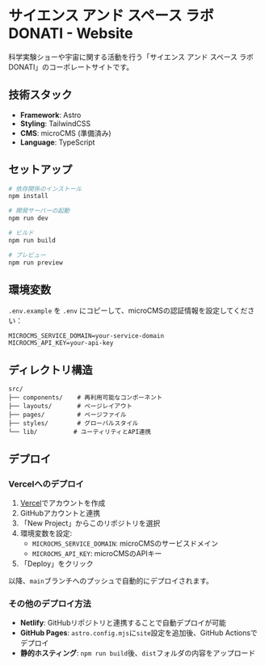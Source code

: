 # サイエンス アンド スペース ラボ DONATI - Website

科学実験ショーや宇宙に関する活動を行う「サイエンス アンド スペース ラボ DONATI」のコーポレートサイトです。

## 技術スタック

- **Framework**: Astro
- **Styling**: TailwindCSS
- **CMS**: microCMS (準備済み)
- **Language**: TypeScript

## セットアップ

```bash
# 依存関係のインストール
npm install

# 開発サーバーの起動
npm run dev

# ビルド
npm run build

# プレビュー
npm run preview
```

## 環境変数

`.env.example` を `.env` にコピーして、microCMSの認証情報を設定してください：

```env
MICROCMS_SERVICE_DOMAIN=your-service-domain
MICROCMS_API_KEY=your-api-key
```

## ディレクトリ構造

```
src/
├── components/    # 再利用可能なコンポーネント
├── layouts/       # ページレイアウト
├── pages/         # ページファイル
├── styles/        # グローバルスタイル
└── lib/          # ユーティリティとAPI連携
```

## デプロイ

### Vercelへのデプロイ

1. [Vercel](https://vercel.com)でアカウントを作成
2. GitHubアカウントと連携
3. 「New Project」からこのリポジトリを選択
4. 環境変数を設定:
   - `MICROCMS_SERVICE_DOMAIN`: microCMSのサービスドメイン
   - `MICROCMS_API_KEY`: microCMSのAPIキー
5. 「Deploy」をクリック

以降、`main`ブランチへのプッシュで自動的にデプロイされます。

### その他のデプロイ方法

- **Netlify**: GitHubリポジトリと連携することで自動デプロイが可能
- **GitHub Pages**: `astro.config.mjs`に`site`設定を追加後、GitHub Actionsでデプロイ
- **静的ホスティング**: `npm run build`後、`dist`フォルダの内容をアップロード